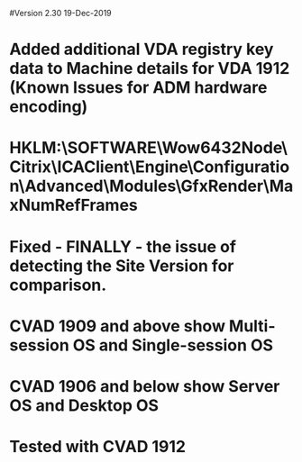 #Version 2.30 19-Dec-2019
#	Added additional VDA registry key data to Machine details for VDA 1912 (Known Issues for ADM hardware encoding)
#		HKLM:\SOFTWARE\Wow6432Node\Citrix\ICAClient\Engine\Configuration\Advanced\Modules\GfxRender\MaxNumRefFrames
#	Fixed - FINALLY - the issue of detecting the Site Version for comparison.
#		CVAD 1909 and above show Multi-session OS and Single-session OS
#		CVAD 1906 and below show Server OS and Desktop OS
#	Tested with CVAD 1912
